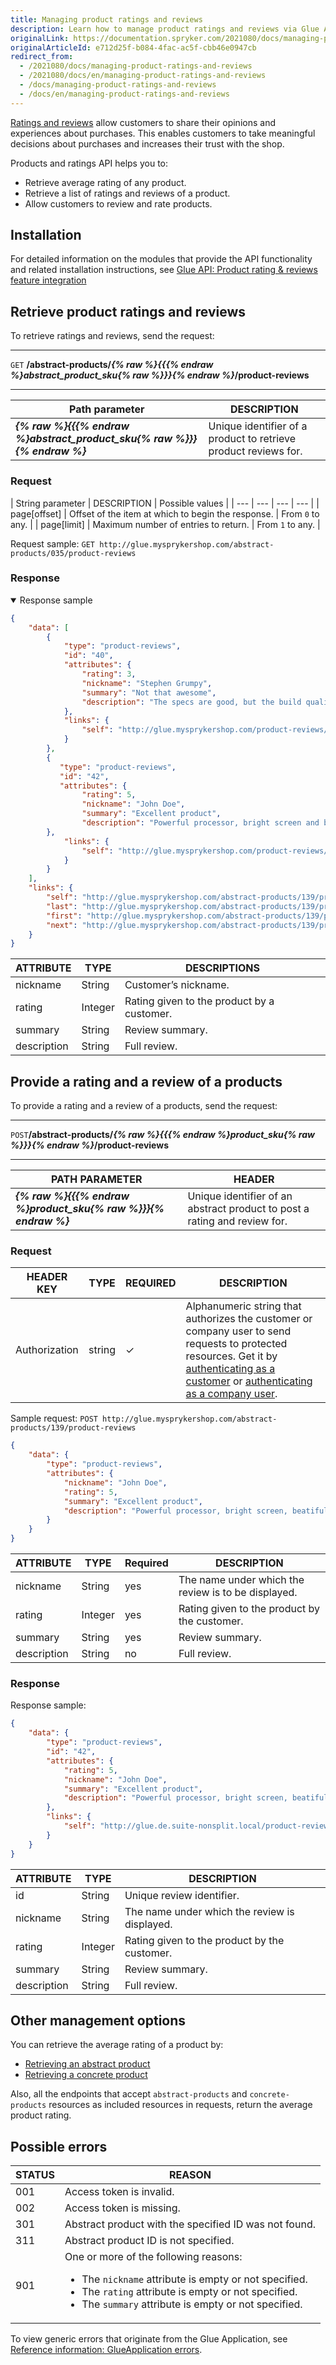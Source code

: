```yaml
---
title: Managing product ratings and reviews
description: Learn how to manage product ratings and reviews via Glue API.
originalLink: https://documentation.spryker.com/2021080/docs/managing-product-ratings-and-reviews
originalArticleId: e712d25f-b084-4fac-ac5f-cbb46e0947cb
redirect_from:
  - /2021080/docs/managing-product-ratings-and-reviews
  - /2021080/docs/en/managing-product-ratings-and-reviews
  - /docs/managing-product-ratings-and-reviews
  - /docs/en/managing-product-ratings-and-reviews
---
```


[Ratings and reviews](https://documentation.spryker.com/2021080/docs/rating-reviews) allow customers to share their opinions and experiences about purchases. This enables customers to take meaningful decisions about purchases and increases their trust with the shop.

Products and ratings API helps you to:

* Retrieve average rating of any product.
* Retrieve a list of ratings and reviews of a product.
* Allow customers to review and rate products.

## Installation
For detailed information on the modules that provide the API functionality and related installation instructions, see [Glue API: Product rating & reviews feature integration](/docs/scos/dev/migration-and-integration/{{page.version}}/feature-integration-guides/glue-api/glue-api-product-rating-and-reviews-feature-integration.html)

## Retrieve product ratings and reviews

To retrieve ratings and reviews, send the request:

---
`GET` **/abstract-products/*{% raw %}{{{% endraw %}abstract_product_sku{% raw %}}}{% endraw %}*/product-reviews**

---


| Path parameter | DESCRIPTION |
| --- | --- |
| ***{% raw %}{{{% endraw %}abstract_product_sku{% raw %}}}{% endraw %}*** | Unique identifier of a product to retrieve product reviews for. |


### Request

| String parameter | DESCRIPTION | Possible values | 
| --- | --- | --- | --- |
| page[offset] | Offset of the item at which to begin the response.  | From `0` to any. | 
| page[limit] | Maximum number of entries to return. | From `1` to any. | 

Request sample: `GET http://glue.mysprykershop.com/abstract-products/035/product-reviews`

### Response



<details open>
    <summary>Response sample</summary>

```json
{
    "data": [
        {
            "type": "product-reviews",
            "id": "40",
            "attributes": {
                "rating": 3,
                "nickname": "Stephen Grumpy",
                "summary": "Not that awesome",
                "description": "The specs are good, but the build quality desires to be better."
            },
            "links": {
                "self": "http://glue.mysprykershop.com/product-reviews/40"
            }
        },
        {
           "type": "product-reviews",
           "id": "42",
           "attributes": {
                "rating": 5,
                "nickname": "John Doe",
                "summary": "Excellent product",
                "description": "Powerful processor, bright screen and beatiful design - what else do you need?"
        },
            "links": {
                "self": "http://glue.mysprykershop.com/product-reviews/42"
            }
        }
    ],
    "links": {
        "self": "http://glue.mysprykershop.com/abstract-products/139/product-reviews",
        "last": "http://glue.mysprykershop.com/abstract-products/139/product-reviews?page[offset]=10&page[limit]=10",
        "first": "http://glue.mysprykershop.com/abstract-products/139/product-reviews?page[offset]=0&page[limit]=10",
        "next": "http://glue.mysprykershop.com/abstract-products/139/product-reviews?page[offset]=10&page[limit]=10"
    }
}
```

</details>
    
<a name="product-ratings-and-reviews-response-attributes"></a>

| ATTRIBUTE | TYPE | DESCRIPTIONS |
| --- | --- | --- |
| nickname | String | Customer’s nickname. |
| rating | Integer | Rating given to the product by a customer. |
| summary | String | Review summary. |
| description | String | Full review. |




## Provide a rating and a review of a products
To provide a rating and a review of a products, send the request:

***
`POST`**/abstract-products/*{% raw %}{{{% endraw %}product_sku{% raw %}}}{% endraw %}*/product-reviews**
***


| PATH PARAMETER | HEADER |
| --- | --- |
| ***{% raw %}{{{% endraw %}product_sku{% raw %}}}{% endraw %}*** | Unique identifier of an abstract product to post a rating and review for. |

### Request

| HEADER KEY | TYPE | REQUIRED | DESCRIPTION |
| --- | --- | --- | --- |
| Authorization | string | &check; | Alphanumeric string that authorizes the customer or company user to send requests to protected resources. Get it by [authenticating as a customer](/docs/scos/dev/glue-api-guides/{{page.version}}/managing-customers/authenticating-as-a-customer.html#authenticate-as-a-customer) or [authenticating as a company user](/docs/scos/dev/glue-api-guides/{{page.version}}/managing-b2b-account/authenticating-as-a-company-user.html#authenticate-as-a-company-user).  |

Sample request: `POST http://glue.mysprykershop.com/abstract-products/139/product-reviews`

```json
{
    "data": {
        "type": "product-reviews",
        "attributes": {
            "nickname": "John Doe",
            "rating": 5,
            "summary": "Excellent product",
            "description": "Powerful processor, bright screen, beatiful design and excellent build quality - what else do you need?"
        }
    }
}
```

| ATTRIBUTE | TYPE | Required | DESCRIPTION |
| --- | --- | --- | --- |
| nickname | String | yes | The name under which the review is to be displayed. |
| rating | Integer | yes | Rating given to the product by the customer. |
| summary | String | yes | Review summary. |
| description | String | no | Full review. |




### Response

Response sample:

```json
{
    "data": {
        "type": "product-reviews",
        "id": "42",
        "attributes": {
            "rating": 5,
            "nickname": "John Doe",
            "summary": "Excellent product",
            "description": "Powerful processor, bright screen, beatiful design and excellent build quality - what else do you need?"
        },
        "links": {
            "self": "http://glue.de.suite-nonsplit.local/product-reviews/42"
        }
    }
}
```

| ATTRIBUTE | TYPE | DESCRIPTION |
| --- | --- | --- |
| id | String | Unique review identifier. |
| nickname | String | The name under which the review is displayed. |
| rating | Integer | Rating given to the product by the customer. |
| summary | String | Review summary. |
| description | String | Full review. |




## Other management options

You can retrieve the average rating of a product by:
* [Retrieving an abstract product](/docs/scos/dev/glue-api-guides/{{page.version}}/managing-products/abstract-products/retrieving-abstract-products.html#retrieve-an-abstract-product)
* [Retrieving a concrete product](/docs/scos/dev/glue-api-guides/{{page.version}}/managing-products/concrete-products/retrieving-concrete-products.html#retrieve-a-concrete-product)

Also, all the endpoints that accept `abstract-products` and `concrete-products` resources as included resources in requests, return the average product rating. 

## Possible errors

| STATUS | REASON |
| --- | --- |
| 001 | Access token is invalid. |
| 002 | Access token is missing. |
| 301| Abstract product with the specified ID was not found. |
| 311 | Abstract product ID is not specified. |
| 901 | One or more of the following reasons:<ul><li>The `nickname` attribute is empty or not specified.</li><li>The `rating` attribute is empty or not specified.</li><li>The `summary` attribute is empty or not specified.</li></ul> |

To view generic errors that originate from the Glue Application, see [Reference information: GlueApplication errors](/docs/scos/dev/glue-api-guides/{{page.version}}/reference-information-glueapplication-errors.html).
